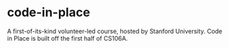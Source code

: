# code-in-place
A first-of-its-kind volunteer-led course, hosted by Stanford University. Code in Place is built off the first half of CS106A.
